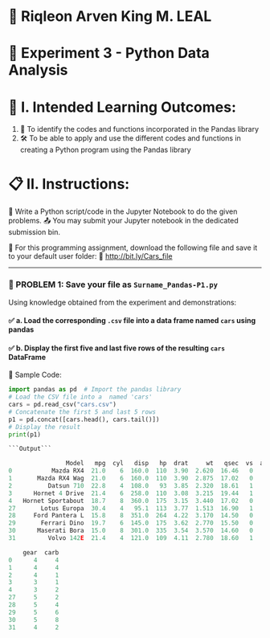# 🚗 Riqleon Arven King M. LEAL
# 🔬 Experiment 3 - Python Data Analysis

# 📘 I. Intended Learning Outcomes:
1. 🧠 To identify the codes and functions incorporated in the Pandas library
2. 🛠️ To be able to apply and use the different codes and functions in creating a Python program using the Pandas library

# 📋 II. Instructions:
📝 Write a Python script/code in the Jupyter Notebook to do the given problems. 
📤 You may submit your Jupyter notebook in the dedicated submission bin.

📂 For this programming assignment, download the following file and save it to your default user folder:
🔗 http://bit.ly/Cars_file

---

### 🚀 PROBLEM 1: Save your file as `Surname_Pandas-P1.py`

Using knowledge obtained from the experiment and demonstrations:

#### ✅ a. Load the corresponding `.csv` file into a data frame named `cars` using pandas
#### ✅ b. Display the first five and last five rows of the resulting `cars` DataFrame

🔧 Sample Code:

```python
import pandas as pd  # Import the pandas library
# Load the CSV file into a  named 'cars'
cars = pd.read_csv("cars.csv")
# Concatenate the first 5 and last 5 rows
p1 = pd.concat([cars.head(), cars.tail()])
# Display the result
print(p1)

```Output```

                Model   mpg  cyl   disp   hp  drat     wt   qsec  vs  am  \
0           Mazda RX4  21.0    6  160.0  110  3.90  2.620  16.46   0   1   
1       Mazda RX4 Wag  21.0    6  160.0  110  3.90  2.875  17.02   0   1   
2          Datsun 710  22.8    4  108.0   93  3.85  2.320  18.61   1   1   
3      Hornet 4 Drive  21.4    6  258.0  110  3.08  3.215  19.44   1   0   
4   Hornet Sportabout  18.7    8  360.0  175  3.15  3.440  17.02   0   0   
27       Lotus Europa  30.4    4   95.1  113  3.77  1.513  16.90   1   1   
28     Ford Pantera L  15.8    8  351.0  264  4.22  3.170  14.50   0   1   
29       Ferrari Dino  19.7    6  145.0  175  3.62  2.770  15.50   0   1   
30      Maserati Bora  15.0    8  301.0  335  3.54  3.570  14.60   0   1   
31         Volvo 142E  21.4    4  121.0  109  4.11  2.780  18.60   1   1   

    gear  carb  
0      4     4  
1      4     4  
2      4     1  
3      3     1  
4      3     2  
27     5     2  
28     5     4  
29     5     6  
30     5     8  
31     4     2  
```


